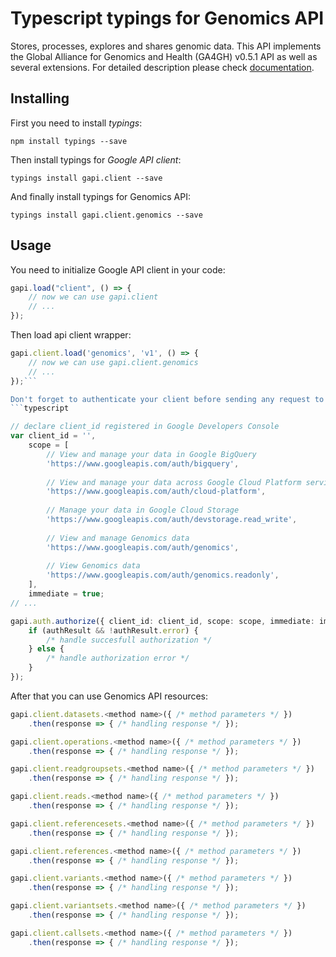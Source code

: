 # Typescript typings for Genomics API
Stores, processes, explores and shares genomic data. This API implements the Global Alliance for Genomics and Health (GA4GH) v0.5.1 API as well as several extensions.
For detailed description please check [documentation]().

## Installing

First you need to install *typings*:
```
npm install typings --save 
```

Then install typings for *Google API client*:
```
typings install gapi.client --save 
```

And finally install typings for Genomics API:
```
typings install gapi.client.genomics --save 
```

## Usage

You need to initialize Google API client in your code:
```typescript
gapi.load("client", () => { 
    // now we can use gapi.client
    // ... 
});
```

Then load api client wrapper:
```typescript
gapi.client.load('genomics', 'v1', () => {
    // now we can use gapi.client.genomics
    // ... 
});```

Don't forget to authenticate your client before sending any request to resources:
```typescript

// declare client_id registered in Google Developers Console
var client_id = '',
    scope = [     
        // View and manage your data in Google BigQuery
        'https://www.googleapis.com/auth/bigquery',
    
        // View and manage your data across Google Cloud Platform services
        'https://www.googleapis.com/auth/cloud-platform',
    
        // Manage your data in Google Cloud Storage
        'https://www.googleapis.com/auth/devstorage.read_write',
    
        // View and manage Genomics data
        'https://www.googleapis.com/auth/genomics',
    
        // View Genomics data
        'https://www.googleapis.com/auth/genomics.readonly',
    ],
    immediate = true;
// ...

gapi.auth.authorize({ client_id: client_id, scope: scope, immediate: immediate }, authResult => {
    if (authResult && !authResult.error) {
        /* handle succesfull authorization */
    } else {
        /* handle authorization error */
    }
});            
```

After that you can use Genomics API resources:

```typescript
gapi.client.datasets.<method name>({ /* method parameters */ })
    .then(response => { /* handling response */ });

gapi.client.operations.<method name>({ /* method parameters */ })
    .then(response => { /* handling response */ });

gapi.client.readgroupsets.<method name>({ /* method parameters */ })
    .then(response => { /* handling response */ });

gapi.client.reads.<method name>({ /* method parameters */ })
    .then(response => { /* handling response */ });

gapi.client.referencesets.<method name>({ /* method parameters */ })
    .then(response => { /* handling response */ });

gapi.client.references.<method name>({ /* method parameters */ })
    .then(response => { /* handling response */ });

gapi.client.variants.<method name>({ /* method parameters */ })
    .then(response => { /* handling response */ });

gapi.client.variantsets.<method name>({ /* method parameters */ })
    .then(response => { /* handling response */ });

gapi.client.callsets.<method name>({ /* method parameters */ })
    .then(response => { /* handling response */ });
```